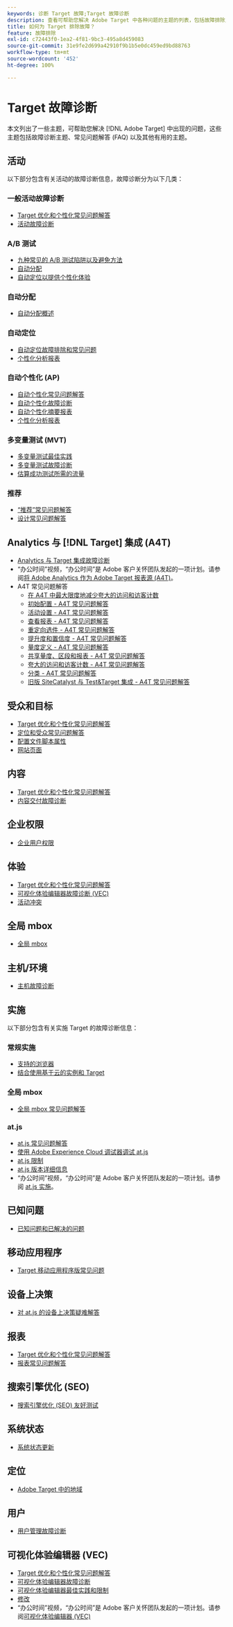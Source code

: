 ```yaml
---
keywords: 诊断 Target 故障;Target 故障诊断
description: 查看可帮助您解决 Adobe Target 中各种问题的主题的列表，包括故障排除主题、常见问题 (FAQ) 和其他有用的主题。
title: 如何为 Target 排除故障？
feature: 故障排除
exl-id: c72443f0-1ea2-4f81-9bc3-495a8d459083
source-git-commit: 31e9fe2d699a42910f9b1b5e0dc459ed9bd88763
workflow-type: tm+mt
source-wordcount: '452'
ht-degree: 100%

---
```


# Target 故障诊断

本文列出了一些主题，可帮助您解决 [!DNL Adobe Target] 中出现的问题，这些主题包括故障诊断主题、常见问题解答 (FAQ) 以及其他有用的主题。

## 活动

以下部分包含有关活动的故障诊断信息，故障诊断分为以下几类：

### 一般活动故障诊断

* [Target 优化和个性化常见问题解答](/help/c-intro/cmp-target-standard-cheatsheet.md)
* [活动故障诊断](/help/c-activities/c-troubleshooting-activities/troubleshooting-activities.md)

### A/B 测试

* [九种常见的 A/B 测试陷阱以及避免方法](/help/c-activities/t-test-ab/common-ab-testing-pitfalls.md)
* [自动分配](/help/c-activities/automated-traffic-allocation/automated-traffic-allocation.md)
* [自动定位以提供个性化体验](/help/c-activities/auto-target/auto-target-to-optimize.md)

### 自动分配

* [自动分配概述](/help/c-activities/automated-traffic-allocation/automated-traffic-allocation.md#section_0E72C1D72DE74F589F965D4B1763E5C3)

### 自动定位

* [自动定位故障排除和常见问题](/help/c-activities/auto-target/auto-target-troubleshooting-faqs.md)
* [个性化分析报表](/help/c-reports/c-personalization-insights-reports/personalization-insights-reports.md)

### 自动个性化 (AP)

* [自动个性化常见问题解答](/help/c-activities/t-automated-personalization/automated-personalization-faq.md)
* [自动个性化故障诊断](/help/c-activities/t-automated-personalization/ap-trouble.md)
* [自动个性化摘要报表](/help/c-reports/reports-ap.md)
* [个性化分析报表](/help/c-reports/c-personalization-insights-reports/personalization-insights-reports.md)

### 多变量测试 (MVT)

* [多变量测试最佳实践](/help/c-activities/c-multivariate-testing/best-practices.md)
* [多变量测试故障诊断](/help/c-activities/c-multivariate-testing/best-practices.md)
* [估算成功测试所需的流量](/help/c-activities/c-multivariate-testing/t-create-multivariate-test/traffic-estimator.md)

### 推荐

* [“推荐”常见问题解答](/help/c-recommendations/c-recommendations-faq/recommendations-faq.md)
* [设计常见问题解答](/help/c-recommendations/c-design-overview/template-faq.md)

## Analytics 与 [!DNL Target] 集成 (A4T)

* [Analytics 与 Target 集成故障诊断](/help/c-integrating-target-with-mac/a4t/c-a4t-troubleshooting/a4t-troubleshooting.md)
* “办公时间”视频，“办公时间”是 Adobe 客户关怀团队发起的一项计划。请参阅[将 Adobe Analytics 作为 Adobe Target 报表源 (A4T)](/help/c-integrating-target-with-mac/a4t/a4t.md)。
* A4T 常见问题解答
   * [在 A4T 中最大限度地减少夸大的访问和访客计数](/help/c-integrating-target-with-mac/a4t/c-a4t-troubleshooting/minimizing-inflated-visit-and-visitor-counts-a4t.md)
   * [初始配置 - A4T 常见问题解答](/help/c-integrating-target-with-mac/a4t/r-a4t-faq/a4t-faq-initial-provisioning.md)
   * [活动设置 - A4T 常见问题解答](/help/c-integrating-target-with-mac/a4t/r-a4t-faq/a4t-faq-activity-setup.md)
   * [查看报表 - A4T 常见问题解答](/help/c-integrating-target-with-mac/a4t/r-a4t-faq/a4t-faq-viewing-reports.md)
   * [重定向选件 - A4T 常见问题解答](/help/c-integrating-target-with-mac/a4t/r-a4t-faq/a4t-faq-redirect-offers.md)
   * [提升度和置信度 - A4T 常见问题解答](/help/c-integrating-target-with-mac/a4t/r-a4t-faq/a4t-faq-lift-and-confidence.md)
   * [量度定义 - A4T 常见问题解答](/help/c-integrating-target-with-mac/a4t/r-a4t-faq/a4t-faq-metric-definition.md)
   * [共享量度、区段和报表 - A4T 常见问题解答](/help/c-target/c-troubleshooting-targets-and-audiences/a4t-faq-sharing-metrics-audiences-reports.md)
   * [夸大的访问和访客计数 - A4T 常见问题解答](/help/c-integrating-target-with-mac/a4t/r-a4t-faq/a4t-faq-inflated-visit-and-visitor-counts.md)
   * [分类 - A4T 常见问题解答](/help/c-integrating-target-with-mac/a4t/r-a4t-faq/a4t-faq-classifications.md)
   * [旧版 SiteCatalyst 与 Test&amp;Target 集成 - A4T 常见问题解答](/help/c-integrating-target-with-mac/a4t/r-a4t-faq/a4t-faq-old-integration.md)

## 受众和目标

* [Target 优化和个性化常见问题解答](/help/c-intro/cmp-target-standard-cheatsheet.md)
* [定位和受众常见问题解答](/help/c-target/c-troubleshooting-targets-and-audiences/troubleshooting-targets-and-audiences.md)
* [配置文件脚本属性](/help/c-target/c-visitor-profile/profile-parameters.md)
* [网站页面](/help/c-target/c-audiences/c-target-rules/site-pages.md)

## 内容

* [Target 优化和个性化常见问题解答](/help/c-intro/cmp-target-standard-cheatsheet.md)
* [内容交付故障诊断](/help/c-activities/c-troubleshooting-activities/content-trouble.md)

## 企业权限

* [企业用户权限](/help/administrating-target/c-user-management/property-channel/property-channel.md)

## 体验

* [Target 优化和个性化常见问题解答](/help/c-intro/cmp-target-standard-cheatsheet.md)
* [可视化体验编辑器故障诊断 (VEC)](/help/c-experiences/c-visual-experience-composer/r-troubleshoot-composer/troubleshoot-composer.md)
* [活动冲突](/help/c-experiences/c-visual-experience-composer/activity-collisions.md)

## 全局 mbox

* [全局 mbox](/help/c-implementing-target/c-implementing-target-for-client-side-web/c-target-atjs-faq/global-mbox-frequently-asked-questions.md)

## 主机/环境

* [主机故障诊断](/help/administrating-target/hosts.md)

## 实施

以下部分包含有关实施 Target 的故障诊断信息：

### 常规实施

* [支持的浏览器](/help/c-implementing-target/c-considerations-before-you-implement-target/supported-browsers.md)
* [结合使用基于云的实例和 Target](/help/c-implementing-target/c-implementing-target-for-client-side-web/c-target-debugging-atjs/targeting-using-cloud-based-instances.md)

### 全局 mbox

* [全局 mbox 常见问题解答](/help/c-implementing-target/c-implementing-target-for-client-side-web/c-target-atjs-faq/global-mbox-frequently-asked-questions.md)

### at.js

* [at.js 常见问题解答](/help/c-implementing-target/c-implementing-target-for-client-side-web/c-target-atjs-faq/target-atjs-faq.md)
* [使用 Adobe Experience Cloud 调试器调试 at.js](/help/c-implementing-target/c-implementing-target-for-client-side-web/c-target-debugging-atjs/target-debugging-atjs.md)
* [at.js 限制](/help/c-implementing-target/c-implementing-target-for-client-side-web/t-mbox-download/c-target-atjs-implementation/target-atjs-limitations.md)
* [at.js 版本详细信息](/help/c-implementing-target/c-implementing-target-for-client-side-web/target-atjs-versions.md)
* “办公时间”视频，“办公时间”是 Adobe 客户关怀团队发起的一项计划。请参阅 [at.js 实施](/help/c-implementing-target/c-implementing-target-for-client-side-web/t-mbox-download/c-target-atjs-implementation/target-atjs-implementation.md)。

## 已知问题

* [已知问题和已解决的问题](/help/r-release-notes/known-issues-resolved-issues.md)

## 移动应用程序

* [Target 移动应用程序版常见问题](/help/c-target-mobile-app/target-for-mobile-apps-faq.md)

## 设备上决策

* [对 at.js 的设备上决策疑难解答](/help/c-implementing-target/c-implementing-target-for-client-side-web/on-device-decisioning/troubleshooting-on-device-decisioning.md)

## 报表

* [Target 优化和个性化常见问题解答](/help/c-intro/cmp-target-standard-cheatsheet.md)
* [报表常见问题解答](/help/c-reports/reporting-frequently-asked-questions.md)

## 搜索引擎优化 (SEO)

* [搜索引擎优化 (SEO) 友好测试](/help/c-implementing-target/c-implementing-target-for-client-side-web/c-how-atjs-works/how-atjs-works.md)

## 系统状态

* [系统状态更新](/help/r-release-notes/system-status-updates.md)

## 定位

* [Adobe Target 中的地域](/help/c-target/c-audiences/c-target-rules/geo.md)

## 用户

* [用户管理故障诊断](/help/administrating-target/c-user-management/c-user-management/troubleshooting-user-management.md)

## 可视化体验编辑器 (VEC)

* [Target 优化和个性化常见问题解答](/help/c-intro/cmp-target-standard-cheatsheet.md)
* [可视化体验编辑器故障诊断](/help/c-experiences/c-visual-experience-composer/r-troubleshoot-composer/troubleshoot-composer.md)
* [可视化体验编辑器最佳实践和限制](/help/c-experiences/c-visual-experience-composer/experience-composer-best-practices.md)
* [修改](/help/c-experiences/c-visual-experience-composer/c-vec-code-editor/vec-code-editor.md)
* “办公时间”视频，“办公时间”是 Adobe 客户关怀团队发起的一项计划。请参阅[可视化体验编辑器 (VEC)](/help/c-experiences/c-visual-experience-composer/visual-experience-composer.md)
